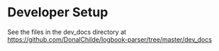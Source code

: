 # Developer Setup

See the files in the dev_docs directory at <https://github.com/DonalChilde/logbook-parser/tree/master/dev_docs>
